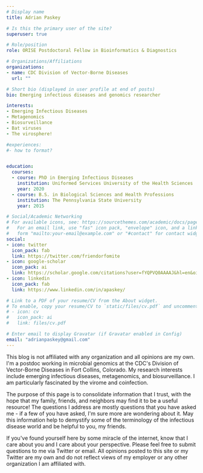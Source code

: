 ```yaml
---
# Display name
title: Adrian Paskey

# Is this the primary user of the site?
superuser: true

# Role/position
role: ORISE Postdoctoral Fellow in Bioinformatics & Diagnostics

# Organizations/Affiliations
organizations:
- name: CDC Division of Vector-Borne Diseases
  url: ""

# Short bio (displayed in user profile at end of posts)
bio: Emerging infectious diseases and genomics researcher

interests:
- Emerging Infectious Diseases
- Metagenomics
- Biosurveillance
- Bat viruses
- The virosphere!

#experiences:
#- how to format?


education:
  courses:
  - course: PhD in Emerging Infectious Diseases
    institution: Uniformed Services University of the Health Sciences
    year: 2020
  - course: B.S. in Biological Sciences and Health Professions
    institution: The Pennsylvania State University
    year: 2015

# Social/Academic Networking
# For available icons, see: https://sourcethemes.com/academic/docs/page-builder/#icons
#   For an email link, use "fas" icon pack, "envelope" icon, and a link in the
#   form "mailto:your-email@example.com" or "#contact" for contact widget.
social:
- icon: twitter
  icon_pack: fab
  link: https://twitter.com/friendorfomite
- icon: google-scholar
  icon_pack: ai
  link: https://scholar.google.com/citations?user=fYQPVQ0AAAAJ&hl=en&oi=ao 
- icon: linkedin
  icon_pack: fab
  link: https://www.linkedin.com/in/apaskey/

# Link to a PDF of your resume/CV from the About widget.
# To enable, copy your resume/CV to `static/files/cv.pdf` and uncomment the lines below.
# - icon: cv
#   icon_pack: ai
#   link: files/cv.pdf

# Enter email to display Gravatar (if Gravatar enabled in Config)
email: "adrianpaskey@gmail.com"
---
```


This blog is not affiliated with any organization and all opinions are my own. I'm a postdoc working in microbial genomics at the CDC's Division of Vector-Borne Diseases in Fort Collins, Colorado. My research interests include emerging infectious diseases, metagenomics, and biosurveillance. I am particularly fascinated by the virome and coinfection. 

The purpose of this page is to consolidate information that I trust, with the hope that my family, friends, and neighbors may find it to be a useful resource! The questions I address are mostly questions that you have asked me - if a few of you have asked, I'm sure more are wondering about it. May this information help to demystify some of the terminology of the infectious disease world and be helpful to you, my friends. 

If you've found yourself here by some miracle of the internet, know that I care about you and I care about your perspective. Please feel free to submit questions to me via Twitter or email. All opinions posted to this site or my Twitter are my own and do not reflect views of my employer or any other organization I am affiliated with.
